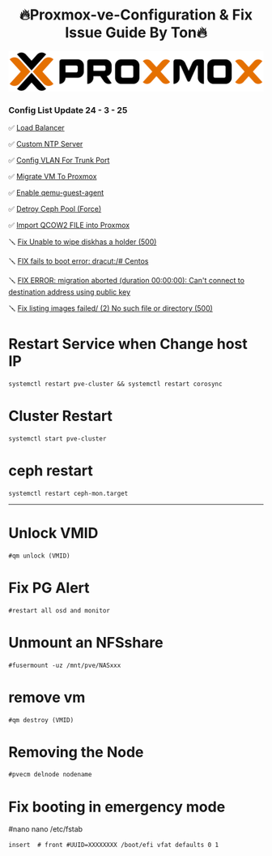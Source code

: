 <h1 align="center">🔥Proxmox-ve-Configuration & Fix Issue Guide By Ton🔥</h1>

<img src= proxmox.png/>

### Config List Update 24 - 3 - 25
✅ [Load Balancer](loadbalance.md)

✅ [Custom NTP Server](Custom%20NTP%20Servers.md)

✅ [Config VLAN For Trunk Port](Config%20VLAN.md)

✅ [Migrate VM To Proxmox](Migrate%20VM%20to%20Proxmox.md)

✅ [Enable qemu-guest-agent](Enable%20qemu-guest-agent.md)

✅ [Detroy Ceph Pool (Force)](Detroy%20Ceph%20Pool%20(Force).md)

✅ [Import QCOW2 FILE into Proxmox](Import%20QCOW2%20FILE%20into%20Proxmox.md)

🪛 [Fix Unable to wipe diskhas a holder (500)](Fix%20Unable%20to%20wipe%20diskhas%20a%20holder%20(500).md)

🪛 [FIX fails to boot error: dracut:/# Centos](Fix%20fails%20to%20boot%20error%3A%20dracut%3A%20Centos.md)

🪛 [FIX ERROR: migration aborted (duration 00:00:00): Can't connect to destination address using public key](Can't%20connect%20to%20destination%20address%20using%20public%20key.md)

🪛 [Fix listing images failed/ (2) No such file or directory (500)]()


# Restart Service when Change host IP
```
systemctl restart pve-cluster && systemctl restart corosync
```
# Cluster Restart
```
systemctl start pve-cluster
```
# ceph restart 
```
systemctl restart ceph-mon.target
```
---------------------------------------------

# Unlock VMID
```
#qm unlock (VMID)
```
# Fix PG Alert 
```
#restart all osd and monitor 
```
# Unmount an  NFSshare
```
#fusermount -uz /mnt/pve/NASxxx
```

# remove vm
```
#qm destroy (VMID)
```

# Removing the Node
```
#pvecm delnode nodename
```

# Fix booting in emergency mode
#nano nano /etc/fstab
```
insert  # front #UUID=XXXXXXXX /boot/efi vfat defaults 0 1
```





